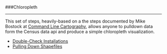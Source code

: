 ###Chloropleth

-----

This set of steps, heavily-based on a the steps documented by Mike Bostock at [Command Line Cartography](<a href="/pages/policies">), allows anyone to pulldown data form the Census data api and produce a simple chloropleth visualization.

- [Double-Check Installations](https://github.com/zachpino/realtimespace/blob/master/week3/dependencies.md)
- [Pulling Down Shapefiles](shapefiles.md)
